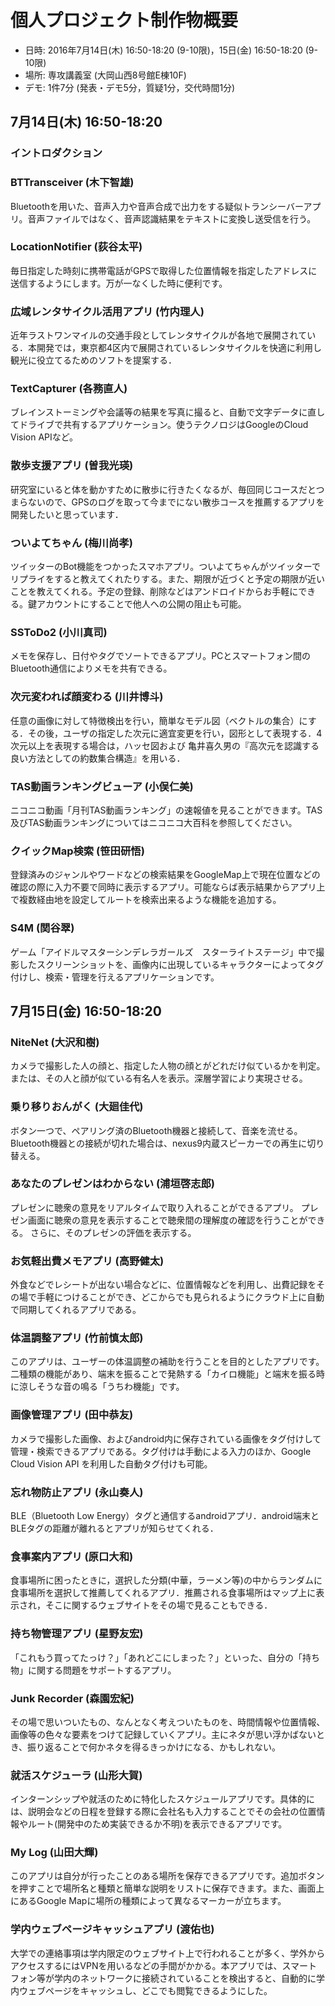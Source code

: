 個人プロジェクト制作物概要
========

* 日時: 2016年7月14日(木) 16:50-18:20 (9-10限)，15日(金) 16:50-18:20 (9-10限)
* 場所: 専攻講義室 (大岡山西8号館E棟10F)
* デモ: 1件7分 (発表・デモ5分，質疑1分，交代時間1分)

## 7月14日(木) 16:50-18:20

### イントロダクション

### BTTransceiver (木下智雄)

Bluetoothを用いた、音声入力や音声合成で出力をする疑似トランシーバーアプリ。音声ファイルではなく、音声認識結果をテキストに変換し送受信を行う。

### LocationNotifier (荻谷太平)

毎日指定した時刻に携帯電話がGPSで取得した位置情報を指定したアドレスに送信するようにします。万が一なくした時に便利です。

### 広域レンタサイクル活用アプリ (竹内理人)

近年ラストワンマイルの交通手段としてレンタサイクルが各地で展開されている．本開発では，東京都4区内で展開されているレンタサイクルを快適に利用し観光に役立てるためのソフトを提案する．

### TextCapturer (各務直人)

ブレインストーミングや会議等の結果を写真に撮ると、自動で文字データに直してドライブで共有するアプリケーション。使うテクノロジはGoogleのCloud Vision APIなど。

### 散歩支援アプリ (曽我光瑛)

研究室にいると体を動かすために散歩に行きたくなるが、毎回同じコースだとつまらないので、GPSのログを取って今までにない散歩コースを推薦するアプリを開発したいと思っています．

### ついよてちゃん (梅川尚孝)

ツイッターのBot機能をつかったスマホアプリ。ついよてちゃんがツイッターでリプライをすると教えてくれたりする。また、期限が近づくと予定の期限が近いことを教えてくれる。予定の登録、削除などはアンドロイドからお手軽にできる。鍵アカウントにすることで他人への公開の阻止も可能。

### SSToDo2 (小川真司)

メモを保存し、日付やタグでソートできるアプリ。PCとスマートフォン間のBluetooth通信によりメモを共有できる。

### 次元変われば顔変わる (川井博斗)

任意の画像に対して特徴検出を行い，簡単なモデル図（ベクトルの集合）にする．その後，ユーザの指定した次元に適宜変更を行い，図形として表現する．4次元以上を表現する場合は，ハッセ図および 亀井喜久男の『高次元を認識する良い方法としての約数集合構造』を用いる．

### TAS動画ランキングビューア (小俣仁美)

ニコニコ動画「月刊TAS動画ランキング」の速報値を見ることができます。TAS及びTAS動画ランキングについてはニコニコ大百科を参照してください。

### クイックMap検索 (笹田研悟)

登録済みのジャンルやワードなどの検索結果をGoogleMap上で現在位置などの確認の際に入力不要で同時に表示するアプリ。可能ならば表示結果からアプリ上で複数経由地を設定してルートを検索出来るような機能を追加する。

### S4M (関谷翠)

ゲーム「アイドルマスターシンデレラガールズ　スターライトステージ」中で撮影したスクリーンショットを、画像内に出現しているキャラクターによってタグ付けし、検索・管理を行えるアプリケーションです。


## 7月15日(金) 16:50-18:20

### NiteNet (大沢和樹)

カメラで撮影した人の顔と、指定した人物の顔とがどれだけ似ているかを判定。または、その人と顔が似ている有名人を表示。深層学習により実現させる。

### 乗り移りおんがく (大廻佳代)

ボタン一つで、ペアリング済のBluetooth機器と接続して、音楽を流せる。Bluetooth機器との接続が切れた場合は、nexus9内蔵スピーカーでの再生に切り替える。

### あなたのプレゼンはわからない (浦垣啓志郎)

プレゼンに聴衆の意見をリアルタイムで取り入れることができるアプリ。
プレゼン画面に聴衆の意見を表示することで聴衆間の理解度の確認を行うことができる。
さらに、そのプレゼンの評価を表示する。

### お気軽出費メモアプリ (高野健太)

外食などでレシートが出ない場合などに、位置情報などを利用し、出費記録をその場で手軽につけることができ、どこからでも見られるようにクラウド上に自動で同期してくれるアプリである。

### 体温調整アプリ (竹前慎太郎)

このアプリは、ユーザーの体温調整の補助を行うことを目的としたアプリです。二種類の機能があり、端末を振ることで発熱する「カイロ機能」と端末を振る時に涼しそうな音の鳴る「うちわ機能」です。

### 画像管理アプリ (田中恭友)

カメラで撮影した画像、およびandroid内に保存されている画像をタグ付けして管理・検索できるアプリである。タグ付けは手動による入力のほか、Google Cloud Vision API を利用した自動タグ付けも可能。

### 忘れ物防止アプリ (永山奏人)

BLE（Bluetooth Low Energy）タグと通信するandroidアプリ．android端末とBLEタグの距離が離れるとアプリが知らせてくれる．

### 食事案内アプリ (原口大和)

食事場所に困ったときに，選択した分類(中華，ラーメン等)の中からランダムに食事場所を選択して推薦してくれるアプリ．推薦される食事場所はマップ上に表示され，そこに関するウェブサイトをその場で見ることもできる．

### 持ち物管理アプリ (星野友宏)

「これもう買ってたっけ？」「あれどこにしまった？」といった、自分の「持ち物」に関する問題をサポートするアプリ。

### Junk Recorder (森園宏紀)

その場で思いついたもの、なんとなく考えついたものを、時間情報や位置情報、画像等の色々な要素をつけて記録していくアプリ。主にネタが思い浮かばないとき、振り返ることで何かネタを得るきっかけになる、かもしれない。

### 就活スケジューラ (山形大賀)

インターンシップや就活のために特化したスケジュールアプリです。具体的には、説明会などの日程を登録する際に会社名も入力することでその会社の位置情報やルート(開発中のため実装できるか不明)を表示できるアプリです。

### My Log (山田大輝)

このアプリは自分が行ったことのある場所を保存できるアプリです。追加ボタンを押すことで場所名と種類と簡単な説明をリストに保存できます。また、画面上にあるGoogle Mapに場所の種類によって異なるマーカーが立ちます。

### 学内ウェブページキャッシュアプリ (渡佑也)

大学での連絡事項は学内限定のウェブサイト上で行われることが多く、学外からアクセスするにはVPNを用いるなどの手間がかかる。本アプリでは、スマートフォン等が学内のネットワークに接続されていることを検出すると、自動的に学内ウェブページをキャッシュし、どこでも閲覧できるようにした。

